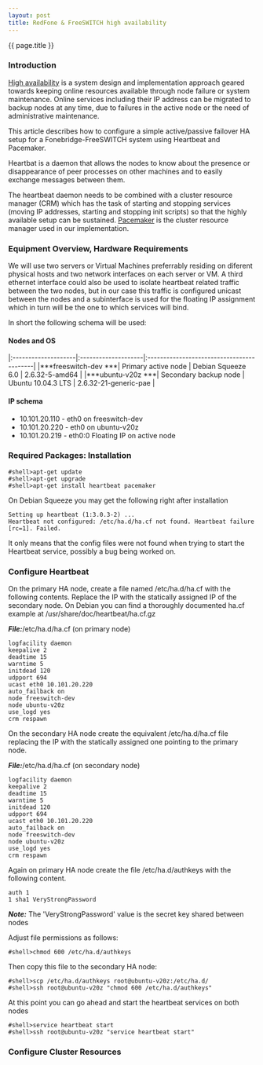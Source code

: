 ```yaml
---
layout: post
title: RedFone & FreeSWITCH high availability
---
```


{{ page.title }}

### Introduction

[High availability](https://en.wikipedia.org/wiki/High_availability) is a system design and implementation approach geared towards keeping online resources available through node failure or system maintenance. Online services including their IP address can be migrated to backup nodes at any time, due to failures in the active node or the need of administrative maintenance. 

This article describes how to configure a simple active/passive failover HA setup for a Fonebridge-FreeSWITCH system using Heartbeat and Pacemaker. 

Heartbat is a daemon that allows the nodes to know about the presence or disappearance of peer processes on other machines and to easily exchange messages between them.

The heartbeat daemon needs to be combined with a cluster resource manager (CRM) which has the task of starting and stopping services (moving IP addresses, starting and stopping init scripts) so that the highly available setup can be sustained. [Pacemaker](http://clusterlabs.org/wiki/Main_Page) is the cluster resource manager used in our implementation.

### Equipment Overview, Hardware Requirements

We will use two servers or Virtual Machines preferrably residing on diferent physical hosts and two network interfaces on each server or VM. A third ethernet interface could also be used to isolate heartbeat related traffic between the two nodes, but in our case this traffic is configured unicast between the nodes and a subinterface is used for the floating IP assignment which in turn will be the one to which services will bind.

In short the following schema will be used:

#### Nodes and OS


|:--------------------|:--------------------|:------------------------------------------|
|***freeswitch-dev ***| Primary active node   | Debian Squeeze 6.0 | 2.6.32-5-amd64        |
|***ubuntu-v20z    ***| Secondary backup node | Ubuntu 10.04.3 LTS | 2.6.32-21-generic-pae |

#### IP schema

* 10.101.20.110 - eth0 on freeswitch-dev
* 10.101.20.220 - eth0 on ubuntu-v20z
* 10.101.20.219 - eth0:0 Floating IP on active node


### Required Packages: Installation

    #shell>apt-get update
    #shell>apt-get upgrade
    #shell>apt-get install heartbeat pacemaker


On Debian Squeeze you may get the following right after installation

    Setting up heartbeat (1:3.0.3-2) ...
    Heartbeat not configured: /etc/ha.d/ha.cf not found. Heartbeat failure [rc=1]. Failed.


It only means that the config files were not found when trying to start the Heartbeat service, possibly a bug being worked on.


### Configure Heartbeat

On the primary HA node, create a file named /etc/ha.d/ha.cf with the following contents. Replace the IP with the statically assigned IP of the secondary node. On Debian you can find a thoroughly documented ha.cf example at /usr/share/doc/heartbeat/ha.cf.gz

***File:***/etc/ha.d/ha.cf (on primary node)

    logfacility daemon
    keepalive 2
    deadtime 15
    warntime 5
    initdead 120
    udpport 694
    ucast eth0 10.101.20.220
    auto_failback on
    node freeswitch-dev
    node ubuntu-v20z
    use_logd yes
    crm respawn


On the secondary HA node create the equivalent /etc/ha.d/ha.cf file replacing the IP with the statically assigned one pointing to the primary node.


***File:***/etc/ha.d/ha.cf (on secondary node)

    logfacility daemon
    keepalive 2
    deadtime 15
    warntime 5
    initdead 120
    udpport 694
    ucast eth0 10.101.20.220
    auto_failback on
    node freeswitch-dev
    node ubuntu-v20z
    use_logd yes
    crm respawn


Again on primary HA node create the file /etc/ha.d/authkeys with the following content.


    auth 1
    1 sha1 VeryStrongPassword


***Note:*** The 'VeryStrongPassword' value is the secret key shared between nodes

Adjust file permissions as follows:

    #shell>chmod 600 /etc/ha.d/authkeys


Then copy this file to the secondary HA node:



    #shell>scp /etc/ha.d/authkeys root@ubuntu-v20z:/etc/ha.d/
    #shell>ssh root@ubuntu-v20z "chmod 600 /etc/ha.d/authkeys"


At this point you can go ahead and start the heartbeat services on both nodes



    #shell>service heartbeat start
    #shell>ssh root@ubuntu-v20z "service heartbeat start"


### Configure Cluster Resources

